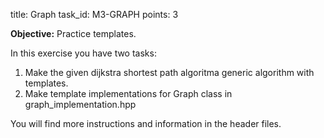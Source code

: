title: Graph
task_id: M3-GRAPH
points: 3


**Objective:** Practice templates.

In this exercise you have two tasks:
1. Make the given dijkstra shortest path algoritma generic algorithm with templates.
2. Make template implementations for Graph class in graph_implementation.hpp

You will find more instructions and information in the header files.
